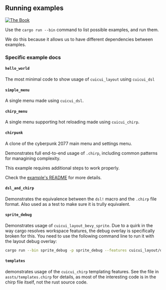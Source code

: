 ## Running examples

[![The Book](https://img.shields.io/badge/The_Cuicui_Book-blue)](https://nicopap.github.io/cuicui_layout/introduction.html)

Use the `cargo run --bin` command to list possible examples, and run them.

We do this because it allows us to have different dependencies between examples.

### Specific example docs

#### `hello_world`

The most minimal code to show usage of `cuicui_layout` using `cuicui_dsl`

#### `simple_menu`

A single menu made using `cuicui_dsl`.

#### `chirp_menu`

A single menu supporting hot reloading made using `cuicui_chirp`.

#### `chirpunk`

A clone of the cyberpunk 2077 main menu and settings menu.

Demonstrates full end-to-end usage of `.chirp`, including common patterns for
managining complexity.

This example requires additional steps to work properly.

Check the [example's README](./chirpunk/) for more details.

#### `dsl_and_chirp`

Demonstrates the equivalence between the `dsl!` macro and the `.chirp` file
format. Also used as a test to make sure it is trully equivalent.

#### `sprite_debug`

Demonstrates usage of `cuicui_layout_bevy_sprite`. Due to a quirk in the way
cargo resolves workspace features, the debug overlay is specifically broken for
this. You need to use the following command line to run it with the layout debug
overlay:

```sh
cargo run --bin sprite_debug -p sprite_debug --features cuicui_layout/debug
```

#### `templates`

demonstrates usage of the `cuicui_chirp` templating features. See the file in
`assts/templates.chirp` for details, as most of the interesting code is in the
chirp file itself, not the rust source code.

